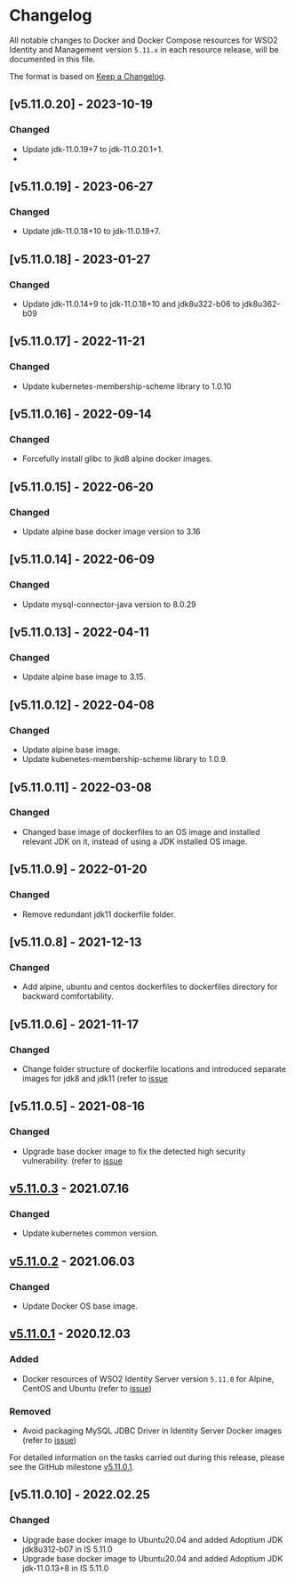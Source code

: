 # Changelog

All notable changes to Docker and Docker Compose resources for WSO2 Identity and Management version `5.11.x`
in each resource release, will be documented in this file.

The format is based on [Keep a Changelog](https://keepachangelog.com/en/1.0.0/).

## [v5.11.0.20] - 2023-10-19

### Changed
- Update jdk-11.0.19+7 to jdk-11.0.20.1+1.
- 
## [v5.11.0.19] - 2023-06-27

### Changed
- Update jdk-11.0.18+10 to jdk-11.0.19+7.

## [v5.11.0.18] - 2023-01-27

### Changed
- Update jdk-11.0.14+9 to jdk-11.0.18+10 and jdk8u322-b06 to jdk8u362-b09

## [v5.11.0.17] - 2022-11-21

### Changed
- Update kubernetes-membership-scheme library to 1.0.10

## [v5.11.0.16] - 2022-09-14

### Changed
- Forcefully install glibc to jkd8 alpine docker images.

## [v5.11.0.15] - 2022-06-20

### Changed
- Update alpine base docker image version to 3.16

## [v5.11.0.14] - 2022-06-09

### Changed
- Update mysql-connector-java version to 8.0.29

## [v5.11.0.13] - 2022-04-11

### Changed
- Update alpine base image to 3.15.

## [v5.11.0.12] - 2022-04-08

### Changed
- Update alpine base image.
- Update kubenetes-membership-scheme library to 1.0.9.

## [v5.11.0.11] - 2022-03-08

### Changed
- Changed base image of dockerfiles to an OS image and installed relevant JDK on it, instead of using a JDK installed OS image.

## [v5.11.0.9] - 2022-01-20

### Changed
- Remove redundant jdk11 dockerfile folder.

## [v5.11.0.8] - 2021-12-13

### Changed
- Add alpine, ubuntu and centos dockerfiles to dockerfiles directory for backward comfortability.

## [v5.11.0.6] - 2021-11-17

### Changed
- Change folder structure of dockerfile locations and introduced separate images for jdk8 and jdk11 (refer to [issue](https://github.com/wso2/docker-is/issues/306)

## [v5.11.0.5] - 2021-08-16

### Changed
- Upgrade base docker image to fix the detected high security vulnerability. (refer to [issue](https://github.com/wso2/docker-is/issues/299)

## [v5.11.0.3] - 2021.07.16

### Changed

- Update kubernetes common version.

## [v5.11.0.2] - 2021.06.03

### Changed

- Update Docker OS base image.

## [v5.11.0.1] - 2020.12.03

### Added

- Docker resources of WSO2 Identity Server version `5.11.0` for Alpine, CentOS and Ubuntu (refer to [issue](https://github.com/wso2/docker-is/issues/238))

### Removed

- Avoid packaging MySQL JDBC Driver in Identity Server Docker images (refer to [issue](https://github.com/wso2/docker-is/issues/242))

For detailed information on the tasks carried out during this release, please see the GitHub milestone
[v5.11.0.1](https://github.com/wso2/docker-is/milestone/22).

[v5.11.0.1]: https://github.com/wso2/docker-is/compare/v5.10.0.3...v5.11.0.1
[v5.11.0.2]: https://github.com/wso2/docker-is/compare/v5.11.0.1...v5.11.0.2
[v5.11.0.3]: https://github.com/wso2/docker-is/compare/v5.11.0.2...v5.11.0.3

## [v5.11.0.10] - 2022.02.25

### Changed
- Upgrade base docker image to Ubuntu20.04 and added Adoptium JDK jdk8u312-b07 in IS 5.11.0
- Upgrade base docker image to Ubuntu20.04 and added Adoptium JDK jdk-11.0.13+8 in IS 5.11.0
